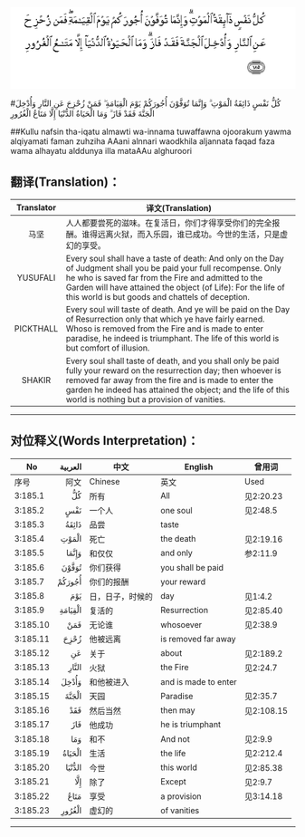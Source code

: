 ![003:185](images/003_185.gif)

#كُلُّ نَفْسٍ ذَائِقَةُ الْمَوْتِ ۗ وَإِنَّمَا تُوَفَّوْنَ أُجُورَكُمْ يَوْمَ الْقِيَامَةِ ۖ فَمَنْ زُحْزِحَ عَنِ النَّارِ وَأُدْخِلَ الْجَنَّةَ فَقَدْ فَازَ ۗ وَمَا الْحَيَاةُ الدُّنْيَا إِلَّا مَتَاعُ الْغُرُورِ 

##Kullu nafsin tha-iqatu almawti wa-innama tuwaffawna ojoorakum yawma alqiyamati faman zuhziha AAani alnnari waodkhila aljannata faqad faza wama alhayatu alddunya illa mataAAu alghuroori 

## 翻译(Translation)：

| Translator | 译文(Translation)                                            |
| :--------: | ------------------------------------------------------------ |
|    马坚    | 人人都要尝死的滋味。在复活日，你们才得享受你们的完全报酬。谁得远离火狱，而入乐园，谁已成功。今世的生活，只是虚幻的享受。 |
|  YUSUFALI  | Every soul shall have a taste of death: And only on the Day of Judgment shall you be paid your full recompense. Only he who is saved far from the Fire and admitted to the Garden will have attained the object (of Life): For the life of this world is but goods and chattels of deception. |
| PICKTHALL  | Every soul will taste of death. And ye will be paid on the Day of Resurrection only that which ye have fairly earned. Whoso is removed from the Fire and is made to enter paradise, he indeed is triumphant. The life of this world is but comfort of illusion. |
|   SHAKIR   | Every soul shall taste of death, and you shall only be paid fully your reward on the resurrection day; then whoever is removed far away from the fire and is made to enter the garden he indeed has attained the object; and the life of this world is nothing but a provision of vanities. |

---

## 对位释义(Words Interpretation)：

| No   | العربية | 中文    | English | 曾用词 |
| ---- | ------: | ------- | ------- | ------ |
| 序号 |    阿文 | Chinese | 英文    | Used   |
| 3:185.1  | كُلُّ      | 所有             | All                  | 见2:20.23  |
| 3:185.2  | نَفْسٍ     | 一个人           | one soul          | 见2:48.5   |
| 3:185.3  | ذَائِقَةُ   | 品尝             | taste                |            |
| 3:185.4  | الْمَوْتِ   | 死亡             | the death            | 见2:19.16  |
| 3:185.5  | وَإِنَّمَا   | 和仅仅           | and only             | 参2:11.9   |
| 3:185.6  | تُوَفَّوْنَ   | 你们获得         | you shall be paid    |            |
| 3:185.7  | أُجُورَكُمْ  | 你们的报酬       | your reward          |            |
| 3:185.8  | يَوْمَ     | 日，日子，时候的 | day                  | 见1:4.2    |
| 3:185.9  | الْقِيَامَةِ | 复活的           | Resurrection         | 见2:85.40  |
| 3:185.10 | فَمَنْ     | 无论谁           | whosoever            | 见2:38.9   |
| 3:185.11 | زُحْزِحَ    | 他被远离         | is removed far away  |            |
| 3:185.12 | عَنِ      | 关于             | about                | 见2:189.2  |
| 3:185.13 | النَّارِ   | 火狱             | the Fire             | 见2:24.7   |
| 3:185.14 | وَأُدْخِلَ   | 和他被进入       | and is made to enter |            |
| 3:185.15 | الْجَنَّةَ   | 天园             | Paradise             | 见2:35.7   |
| 3:185.16 | فَقَدْ     | 然后当然         | then may             | 见2:108.15 |
| 3:185.17 | فَازَ     | 他成功           | he is triumphant     |            |
| 3:185.18 | وَمَا     | 和不             | And not              | 见2:9.9    |
| 3:185.19 | الْحَيَاةُ  | 生活             | the life             | 见2:212.4  |
| 3:185.20 | الدُّنْيَا  | 今世             | this world           | 见2:85.38  |
| 3:185.21 | إِلَّا     | 除了             | Except               | 见2:9.7    |
| 3:185.22 | مَتَاعُ    | 享受             | a provision          | 见3:14.18  |
| 3:185.23 | الْغُرُورِ  | 虚幻的           | of vanities          |            |

---
